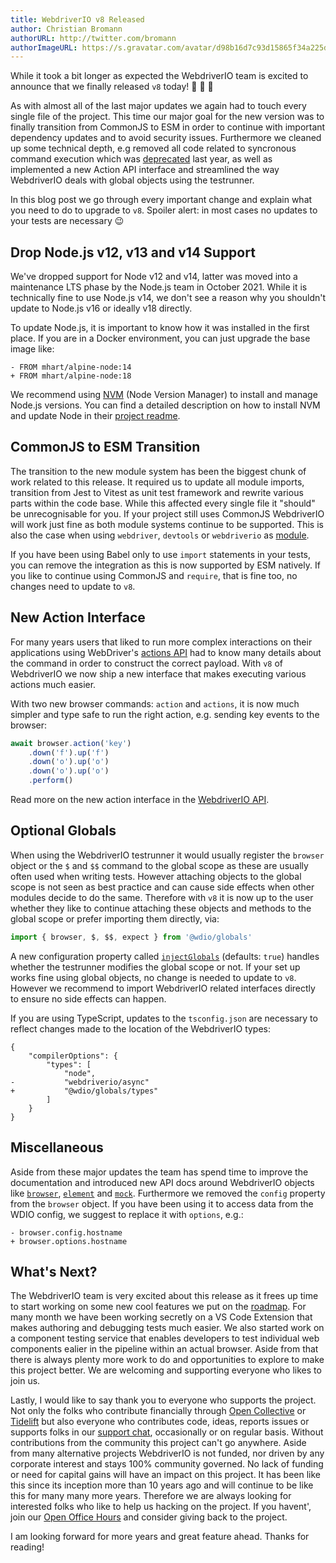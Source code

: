 ```yaml
---
title: WebdriverIO v8 Released
author: Christian Bromann
authorURL: http://twitter.com/bromann
authorImageURL: https://s.gravatar.com/avatar/d98b16d7c93d15865f34a225dd4b1254?s=80
---
```


While it took a bit longer as expected the WebdriverIO team is excited to announce that we finally released `v8` today! 🎉 🎉 🎉

As with almost all of the last major updates we again had to touch every single file of the project. This time our major goal for the new version was to finally transition from CommonJS to ESM in order to continue with important dependency updates and to avoid security issues. Furthermore we cleaned up some technical depth, e.g removed all code related to syncronous command execution which was [deprecated](https://webdriver.io/blog/2021/07/28/sync-api-deprecation) last year, as well as implemented a new Action API interface and streamlined the way WebdriverIO deals with global objects using the testrunner.

In this blog post we go through every important change and explain what you need to do to upgrade to `v8`. Spoiler alert: in most cases no updates to your tests are necessary 😉

## Drop Node.js v12, v13 and v14 Support

We've dropped support for Node v12 and v14, latter was moved into a maintenance LTS phase by the Node.js team in October 2021. While it is technically fine to use Node.js v14, we don't see a reason why you shouldn't update to Node.js v16 or ideally v18 directly.

To update Node.js, it is important to know how it was installed in the first place. If you are in a Docker environment, you can just upgrade the base image like:

```git
- FROM mhart/alpine-node:14
+ FROM mhart/alpine-node:18
```

We recommend using [NVM](https://github.com/nvm-sh/nvm) (Node Version Manager) to install and manage Node.js versions. You can find a detailed description on how to install NVM and update Node in their [project readme](https://github.com/nvm-sh/nvm#installing-and-updating).

## CommonJS to ESM Transition

The transition to the new module system has been the biggest chunk of work related to this release. It required us to update all module imports, transition from Jest to Vitest as unit test framework and rewrite various parts within the code base. While this affected every single file it "should" be unrecognisable for you. If your project still uses CommonJS WebdriverIO will work just fine as both module systems continue to be supported. This is also the case when using `webdriver`, `devtools` or `webdriverio` as [module](/docs/api/modules).

If you have been using Babel only to use `import` statements in your tests, you can remove the integration as this is now supported by ESM natively. If you like to continue using CommonJS and `require`, that is fine too, no changes need to update to `v8`.

## New Action Interface

For many years users that liked to run more complex interactions on their applications using WebDriver's [actions API](https://w3c.github.io/webdriver/#actions) had to know many details about the command in order to construct the correct payload. With `v8` of WebdriverIO we now ship a new interface that makes executing various actions much easier.

With two new browser commands: `action` and `actions`, it is now much simpler and type safe to run the right action, e.g. sending key events to the browser:

```js
await browser.action('key')
    .down('f').up('f')
    .down('o').up('o')
    .down('o').up('o')
    .perform()
```

Read more on the new action interface in the [WebdriverIO API](/docs/api/browser/action).

## Optional Globals

When using the WebdriverIO testrunner it would usually register the `browser` object or the `$` and `$$` command to the global scope as these are usually often used when writing tests. However attaching objects to the global scope is not seen as best practice and can cause side effects when other modules decide to do the same. Therefore with `v8` it is now up to the user whether they like to continue attaching these objects and methods to the global scope or prefer importing them directly, via:

```ts
import { browser, $, $$, expect } from '@wdio/globals'
```

A new configuration property called [`injectGlobals`](https://v8.webdriver.io/docs/options#injectglobals) (defaults: `true`) handles whether the testrunner modifies the global scope or not. If your set up works fine using global objects, no change is needed to update to `v8`. However we recommend to import WebdriverIO related interfaces directly to ensure no side effects can happen.

If you are using TypeScript, updates to the `tsconfig.json` are necessary to reflect changes made to the location of the WebdriverIO types:

```git
{
    "compilerOptions": {
        "types": [
            "node",
-           "webdriverio/async"
+           "@wdio/globals/types"
        ]
    }
}
```

## Miscellaneous

Aside from these major updates the team has spend time to improve the documentation and introduced new API docs around WebdriverIO objects like [`browser`](/docs/api/browser), [`element`](/docs/api/element) and [`mock`](/docs/api/mock). Furthermore we removed the `config` property from the `browser` object. If you have been using it to access data from the WDIO config, we suggest to replace it with `options`, e.g.:

```git
- browser.config.hostname
+ browser.options.hostname
```

## What's Next?

The WebdriverIO team is very excited about this release as it frees up time to start working on some new cool features we put on the [roadmap](https://github.com/webdriverio/webdriverio/blob/main/ROADMAP.md). For many month we have been working secretly on a VS Code Extension that makes authoring and debugging tests much easier. We also started work on a component testing service that enables developers to test individual web components ealier in the pipeline within an actual browser. Aside from that there is always plenty more work to do and opportunities to explore to make this project better. We are welcoming and supporting everyone who likes to join us.

Lastly, I would like to say thank you to everyone who supports the project. Not only the folks who contribute financially through [Open Collective](https://opencollective.com/webdriverio) or [Tidelift](https://tidelift.com/lifter/search/npm/webdriverio) but also everyone who contributes code, ideas, reports issues or supports folks in our [support chat](https://gitter.im/webdriverio/webdriverio), occasionally or on regular basis. Without contributions from the community this project can't go anywhere. Aside from many alternative projects WebdriverIO is not funded, nor driven by any corporate interest and stays 100% community governed. No lack of funding or need for capital gains will have an impact on this project. It has been like this since its inception more than 10 years ago and will continue to be like this for many many more years. Therefore we are always looking for interested folks who like to help us hacking on the project. If you havent', join our [Open Office Hours](https://webdriver.io/community/openofficehours) and consider giving back to the project.

I am looking forward for more years and great feature ahead. Thanks for reading!
